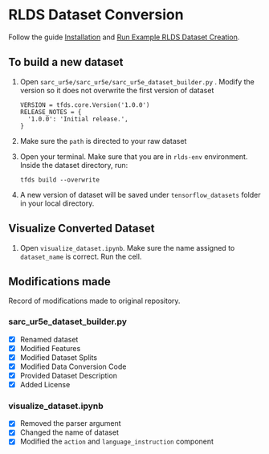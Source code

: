 # RLDS Dataset Conversion

Follow the guide [Installation](https://github.com/kpertsch/rlds_dataset_builder/tree/main?tab=readme-ov-file#installation) and [Run Example RLDS Dataset Creation](https://github.com/kpertsch/rlds_dataset_builder/tree/main?tab=readme-ov-file#run-example-rlds-dataset-creation).

## To build a new dataset

1. Open ```sarc_ur5e/sarc_ur5e/sarc_ur5e_dataset_builder.py``` . Modify the version so it does not overwrite the first version of dataset
    ```
    VERSION = tfds.core.Version('1.0.0') 
    RELEASE_NOTES = {
      '1.0.0': 'Initial release.',
    }
   ```
2. Make sure the ```path``` is directed to your raw dataset
3. Open your terminal. Make sure that you are in ```rlds-env``` environment. Inside the dataset directory, run:
   
   ```
   tfds build --overwrite
   ```
   
5. A new version of dataset will be saved under ```tensorflow_datasets``` folder in your local directory.

## Visualize Converted Dataset

1. Open ```visualize_dataset.ipynb```. Make sure the name assigned to ```dataset_name``` is correct. Run the cell.
   
## Modifications made
Record of modifications made to original repository.

### sarc_ur5e_dataset_builder.py
- [x] Renamed dataset
- [x] Modified Features
- [x] Modified Dataset Splits
- [x] Modified Data Conversion Code
- [x] Provided Dataset Description
- [x] Added License

### visualize_dataset.ipynb
- [x] Removed the parser argument
- [x] Changed the name of dataset
- [x] Modified the ```action``` and ```language_instruction``` component
